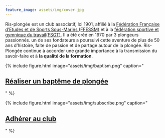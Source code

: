 ```yaml
---
feature_image: assets/img/cover.jpg
---
```

Ris-plongée est un club associatif, loi 1901, affilié à la [Fédération Française d’Etudes et de Sports Sous-Marins (FFESSM)](https://ffessm.fr/) et à la [fédération sportive et gymnique du travail(FSGT)](https://plongee-fsgt.org/).
Il a été créé en 1970 par 3 plongeurs passionnés. un de ses fondateurs a poursuivi cette aventure de plus de 50 ans d’histoire, faite de passion et de partage autour de la plongée.
Ris- Plongée continue à accorder une grande importance à la transmission du savoir-faire et à **la qualité de la formation**.

{% include figure.html image="assets/img/baptism.png" caption="<h2><a href='https://www.helloasso.com/associations/asrp-ris-plongee/evenements/bapteme-de-plongee-2'>Réaliser un baptême de plongée</a></h2>" %}

{% include figure.html image="assets/img/subscribe.png" caption="<h2><a href='https://www.helloasso.com/associations/asrp-ris-plongee/adhesions/adhesion-2023-2024'>Adhérer au club</a></h2>" %}
